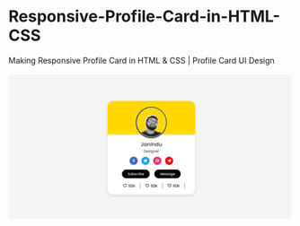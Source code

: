 # Responsive-Profile-Card-in-HTML-CSS
Making Responsive Profile Card in HTML &amp; CSS | Profile Card UI Design <br> <br>
 <img src="https://github.com/JaninduTW/Responsive-Profile-Card-in-HTML-CSS/blob/main/Profile-Card.png?raw=true" alt="My-Profile-Card" class="profile-card">
